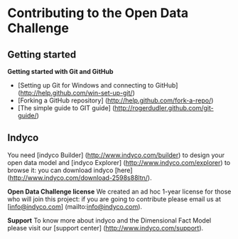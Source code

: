 # Contributing to the Open Data Challenge

## Getting started

**Getting started with Git and GitHub**

* [Setting up Git for Windows and connecting to GitHub] (http://help.github.com/win-set-up-git/)
* [Forking a GitHub repository] (http://help.github.com/fork-a-repo/)
* [The simple guide to GIT guide] (http://rogerdudler.github.com/git-guide/)

## Indyco

You need [indyco Builder] (http://www.indyco.com/builder) to design your open data model and [indyco Explorer] (http://www.indyco.com/explorer) to browse it: you can download indyco [here] (http://www.indyco.com/download-2598s88ltn/).

**Open Data Challenge license**
We created an ad hoc 1-year license for those who will join this project: if you are going to contribute please email us at [info@indyco.com] (mailto:info@indyco.com).

**Support**
To know more about indyco and the Dimensional Fact Model please visit our [support center] (http://www.indyco.com/support).
